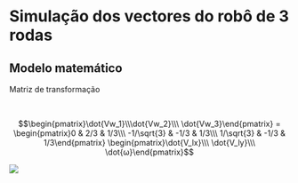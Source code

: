 # Simulação dos vectores do robô de 3 rodas

## Modelo matemático


Matriz de transformação

<br>

$$\begin{pmatrix}\dot{Vw_1}\\\dot{Vw_2}\\\ \dot{Vw_3}\end{pmatrix} = 
\begin{pmatrix}0 & 2/3 & 1/3\\\ -1/\sqrt{3} & -1/3 & 1/3\\\ 1/\sqrt{3} & -1/3 & 1/3\end{pmatrix}   
\begin{pmatrix}\dot{V_lx}\\\ \dot{V_ly}\\\ \dot{ω}\end{pmatrix}$$

<img src="https://render.githubusercontent.com/render/math?math=e^{i \pi} = -1">